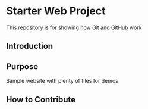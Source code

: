 # Starter Web Project

This repository is for showing how Git and GitHub work


## Introduction

## Purpose

Sample website with plenty of files for demos

## How to Contribute